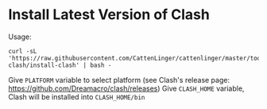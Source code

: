 # Install Latest Version of Clash

Usage:

```
curl -sL 'https://raw.githubusercontent.com/CattenLinger/cattenlinger/master/tools/install-clash/install-clash' | bash -
```

Give `PLATFORM` variable to select platform (see Clash's release page: https://github.com/Dreamacro/clash/releases)
Give `CLASH_HOME` variable, Clash will be installed into `CLASH_HOME/bin`